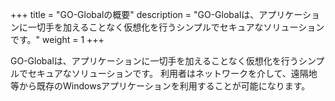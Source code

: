 +++
title = "GO-Globalの概要"
description = "GO-Globalは、アプリケーションに一切手を加えることなく仮想化を行うシンプルでセキュアなソリューションです。"
weight = 1
+++

GO-Globalは、アプリケーションに一切手を加えることなく仮想化を行うシンプルでセキュアなソリューションです。
利用者はネットワークを介して、遠隔地等から既存のWindowsアプリケーションを利用することが可能になります。
